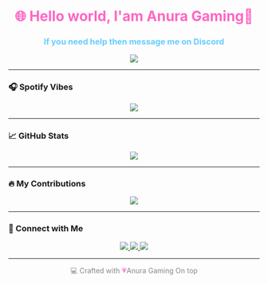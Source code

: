 <h1 align="center" style="color:#FF66C4">🌐 Hello world, I'am Anura Gaming💫</h1>
<h3 align="center" style="color:#66CCFF">If you need help then message me on Discord</h3>

<p align="center">
  <img src="https://readme-typing-svg.herokuapp.com?font=Fira+Code&size=24&pause=1000&color=FF66C4&center=true&vCenter=true&width=435&lines=Anura+Hub+Roblox+Scripter;Auto+Bounty+Creator;Fluxus+Android+Ready;Follow+for+Updates!" />
</p>

---

### 🎧 Spotify Vibes

<p align="center">
  <img src="https://spotify-github-profile.vercel.app/api/view?uid=31lhs4s2u6akzu4likhmw5wuavwy&cover_image=true&theme=novatorem&bar_color=66ccff&bar_color_cover=false" />
</p>

---

### 📈 GitHub Stats

<p align="center">
  <img src="https://github-readme-stats.vercel.app/api?username=anura123&show_icons=true&theme=tokyonight&title_color=FF66C4&icon_color=66CCFF&text_color=ffffff&bg_color=0d1117" />
</p>

---

### 🔥 My Contributions

<p align="center">
  <img src="https://streak-stats.demolab.com?user=anura123&theme=tokyonight&hide_border=true&ring=FF66C4&fire=66CCFF&currStreakLabel=ffffff" />
</p>

---

### 📲 Connect with Me

<p align="center">
  <a href="https://discord.com/users/1208596199603445801" target="_blank">
    <img src="https://img.shields.io/badge/Discord-FF66C4?style=for-the-badge&logo=discord&logoColor=white" />
  </a>
  <a href="https://www.youtube.com/@Anura-gaming-real" target="_blank">
    <img src="https://img.shields.io/badge/Youtube-66CCFF?style=for-the-badge&logo=youtube&logoColor=white" />
  </a>
  <a href="https://www.tiktok.com/@anurav2.0?_t=ZS-8xF6WiL1Kzf&_r=1" target="_blank">
    <img src="https://img.shields.io/badge/TikTok-FF66C4?style=for-the-badge&logo=tiktok&logoColor=white" />
  </a>
</p>

---

<p align="center" style="color:#888">
  💻 Crafted with <span style="color:#FF66C4">💗</span>Anura Gaming On top</strong>
</p>